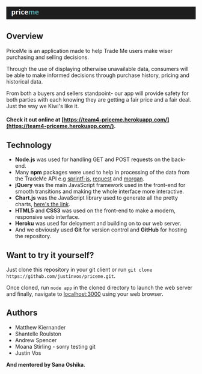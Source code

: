 ![priceme](priceme_banner.png)

## Overview

PriceMe is an application made to help Trade Me users make wiser purchasing and selling decisions.

Through the use of displaying otherwise unavailable data, consumers will be able to make informed decisions through purchase history, pricing and historical data.

From both a buyers and sellers standpoint- our app will provide safety for both parties with each knowing they are getting a fair price and a fair deal. Just the way we Kiwi's like it.

#### Check it out online at [https://team4-priceme.herokuapp.com/](https://team4-priceme.herokuapp.com/).

## Technology
- **Node.js** was used for handling GET and POST requests on the back-end.
- Many **npm** packages were used to help in processing of the data from the TradeMe API e.g [sprintf-js](https://www.npmjs.com/package/sprintf-js), [request](https://www.npmjs.com/package/request) and [morgan](https://www.npmjs.com/package/morgan).
- **jQuery** was the main JavaScript framework used in the front-end for smooth transitions and making the whole interface more interactive.
- **Chart.js** was the JavaScript library used to generate all the pretty charts, [here's the link](http://www.chartjs.org/).
- **HTML5** and **CSS3** was used on the front-end to make a modern, responsive web interface.
- **Heroku** was used for deloyment and building on to our web server.
- And we obviously used **Git** for version control and **GitHub** for hosting the repository.

## Want to try it yourself?

Just clone this repository in your git client or run ```git clone https://github.com/justinvos/priceme.git```.

Once cloned, run ```node app``` in the cloned directory to launch the web server and finally, navigate to [localhost:3000](localhost:3000) using your web browser.

## Authors
- Matthew Kiernander
- Shantelle Roulston
- Andrew Spencer
- Moana Stirling - sorry testing git
- Justin Vos

**And mentored by Sana Oshika**.
